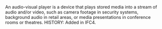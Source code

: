 An audio-visual player is a device that plays stored media into a stream of audio and/or video, such as camera footage in security systems, background audio in retail areas, or media presentations in conference rooms or theatres.  HISTORY: Added in IFC4.
